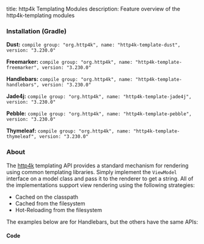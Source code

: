 title: http4k Templating Modules
description: Feature overview of the http4k-templating modules

### Installation (Gradle)
**Dust:** ```compile group: "org.http4k", name: "http4k-template-dust", version: "3.230.0"```

**Freemarker:** ```compile group: "org.http4k", name: "http4k-template-freemarker", version: "3.230.0"```

**Handlebars:** ```compile group: "org.http4k", name: "http4k-template-handlebars", version: "3.230.0"```

**Jade4j:** ```compile group: "org.http4k", name: "http4k-template-jade4j", version: "3.230.0"```

**Pebble:** ```compile group: "org.http4k", name: "http4k-template-pebble", version: "3.230.0"```

**Thymeleaf:** ```compile group: "org.http4k", name: "http4k-template-thymeleaf", version: "3.230.0"```

### About
The [http4k] templating API provides a standard mechanism for rendering using common templating libraries. Simply implement the `ViewModel` interface on a model class and pass it to the renderer to get a string. All of the implementations support view rendering using the following strategies:

* Cached on the classpath
* Cached from the filesystem
* Hot-Reloading from the filesystem

The examples below are for Handlebars, but the others have the same APIs:

#### Code  [<img class="octocat"/>](https://github.com/http4k/http4k/blob/master/src/docs/guide/modules/templating/example.kt)

 <script src="https://gist-it.appspot.com/https://github.com/http4k/http4k/blob/master/src/docs/guide/modules/templating/example.kt"></script>

[http4k]: https://http4k.org
